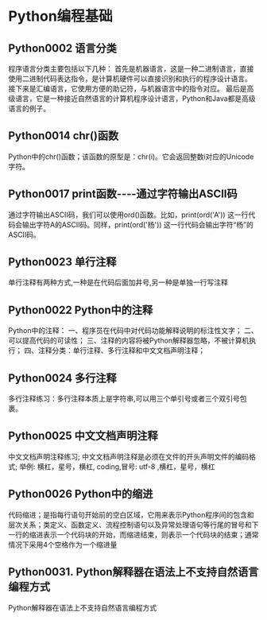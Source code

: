 # Python编程基础

## Python0002 语言分类
程序语言分类主要包括以下几种：
首先是机器语言，这是一种二进制语言，直接使用二进制代码表达指令，是计算机硬件可以直接识别和执行的程序设计语言。
接下来是汇编语言，它使用方便的助记符，与机器语言中的指令对应。
最后是高级语言，它是一种接近自然语言的计算机程序设计语言，Python和Java都是高级语言的例子。

## Python0014 chr()函数
Python中的chr()函数；该函数的原型是：chr(i)。它会返回整数i对应的Unicode字符。

## Python0017 print函数----通过字符输出ASCII码
通过字符输出ASCII码，我们可以使用ord()函数。比如，print(ord('A')) 这一行代码会输出字符A的ASCII码。同样，print(ord('杨')) 这一行代码会输出字符“杨”的ASCII码。
## Python0023 单行注释
单行注释有两种方式,一种是在代码后面加井号,另一种是单独一行写注释
## Python0022 Python中的注释
Python中的注释：
一、程序员在代码中对代码功能解释说明的标注性文字；
二、可以提高代码的可读性；
三、注释的内容将被Python解释器忽略，不被计算机执行；
四、注释分类：单行注释、多行注释和中文文档声明注释；

## Python0024 多行注释
多行注释练习：多行注释本质上是字符串,可以用三个单引号或者三个双引号包裹。

## Python0025 中文文档声明注释

中文文档声明注释练习;
中文文档声明注释是必须在文件的开头声明文件的编码格式;
举例:
横杠，星号，横杠, coding,冒号: utf-8 ,横杠，星号，横杠
## Python0026 Python中的缩进
代码缩进；是指每行语句开始前的空白区域，它用来表示Python程序间的包含和层次关系；类定义、函数定义、流程控制语句以及异常处理语句等行尾的冒号和下一行的缩进表示一个代码块的开始，而缩进结束，则表示一个代码块的结束；通常情况下采用4个空格作为一个缩进量

## Python0031. Python解释器在语法上不支持自然语言编程方式
Python解释器在语法上不支持自然语言编程方式